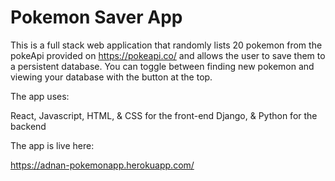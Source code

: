 # Pokemon Saver App

This is a full stack web application that randomly lists 20 pokemon from the pokeApi provided on https://pokeapi.co/
and allows the user to save them to a persistent database. You can toggle between finding new pokemon and viewing
your database with the button at the top.

The app uses:

React, Javascript, HTML, & CSS for the front-end
Django, & Python for the backend

The app is live here:

https://adnan-pokemonapp.herokuapp.com/
